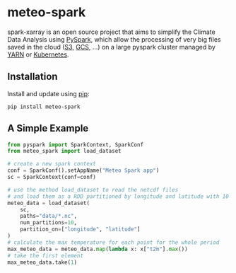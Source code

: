 # meteo-spark

spark-xarray is an open source project that aims to simplify the Climate Data Analysis
using [PySpark](https://spark.apache.org/docs/latest/api/python/index.html),
which allow the processing of very big files saved in the cloud
([S3](https://docs.aws.amazon.com/s3), [GCS](https://cloud.google.com/storage/docs),
...) on a large pyspark cluster managed by [YARN](https://hadoop.apache.org/docs/stable/hadoop-yarn/hadoop-yarn-site/YARN.html)
or [Kubernetes](https://kubernetes.io/).

## Installation
Install and update using [pip](https://pip.pypa.io/en/stable/getting-started/):
```shell
pip install meteo-spark
```

## A Simple Example

```python
from pyspark import SparkContext, SparkConf
from meteo_spark import load_dataset

# create a new spark context
conf = SparkConf().setAppName("Meteo Spark app")
sc = SparkContext(conf=conf)

# use the method load_dataset to read the netcdf files
# and load them as a RDD partitioned by longitude and latitude with 10 slices
meteo_data = load_dataset(
    sc,
    paths="data/*.nc",
    num_partitions=10,
    partition_on=["longitude", "latitude"]
)
# calculate the max temperature for each point for the whole period
max_meteo_data = meteo_data.map(lambda x: x["t2m"].max())
# take the first element
max_meteo_data.take(1)
```